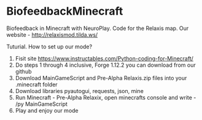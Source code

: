 # BiofeedbackMinecraft
Biofeedback in Minecraft with NeuroPlay. Code for the Relaxis map. Our website - http://relaxismod.tilda.ws/

Tuturial. How to set up our mode?
1) Fisit site https://www.instructables.com/Python-coding-for-Minecraft/
2) Do steps 1 through 4 inclusive, Forge 1.12.2 you can download from our github
3) Download MainGameScript and Pre-Alpha Relaxis.zip files into your .minecraft folder
4) Download libraries pyautogui, requests, json, mine 
5) Run Minecraft - Pre-Alpha Relaxix, open minecrafts console and write - /py MainGameScript
6) Play and enjoy our mode 
